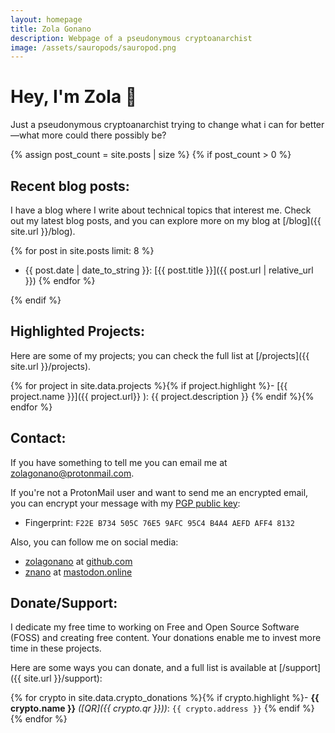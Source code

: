 ```yaml
---
layout: homepage
title: Zola Gonano
description: Webpage of a pseudonymous cryptoanarchist
image: /assets/sauropods/sauropod.png
---
```


# Hey, I'm Zola 👋

Just a pseudonymous cryptoanarchist trying to change what i can for better—what more could there possibly be?

{% assign post_count = site.posts | size %}
{% if post_count > 0 %}
## Recent blog posts:

I have a blog where I write about technical topics that interest me. Check out my latest blog posts, and you can explore more on my blog at [/blog]({{ site.url }}/blog).

{% for post in site.posts limit: 8 %}
- {{ post.date | date_to_string }}: [{{ post.title }}]({{ post.url | relative_url }}) {% endfor %}

{% endif %}

## Highlighted Projects:

Here are some of my projects; you can check the full list at [/projects]({{ site.url }}/projects).

{% for project in site.data.projects %}{% if project.highlight %}- [{{ project.name }}]({{ project.url}} ): {{ project.description }}
{% endif %}{% endfor %}

## Contact:

If you have something to tell me you can email me at [zolagonano@protonmail.com](mailto:zolagonano@protonmail.com).

If you're not a ProtonMail user and want to send me an encrypted email, you can encrypt your message with my [PGP public key](/assets/public_key.gpg):

- Fingerprint: `F22E B734 505C 76E5 9AFC 95C4 B4A4 AEFD AFF4 8132`

Also, you can follow me on social media:

- [zolagonano](https://github.com/zolagonano) at [github.com](https://github.com/)
- <a rel="me" href="https://mastodon.online/@znano">znano</a> at [mastodon.online](https://mastodon.online/)

## Donate/Support:

 I dedicate my free time to working on Free and Open Source Software (FOSS) and creating free content. Your donations enable me to invest more time in these projects.

Here are some ways you can donate, and a full list is available at [/support]({{ site.url }}/support):

{% for crypto in site.data.crypto_donations %}{% if crypto.highlight %}- **{{ crypto.name }}** _([QR]({{ crypto.qr }}))_: `{{ crypto.address }}`
{% endif %}{% endfor %}


